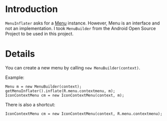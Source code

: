 # Introduction #

`MenuInflater` asks for a [Menu](http://developer.android.com/reference/android/view/Menu.html) instance. However, Menu is an interface and not an implementation. I took `MenuBuilder` from the Android Open Source Project to be used in this project.

# Details #

You can create a new menu by calling `new MenuBuilder(context)`.

Example:

```
Menu m = new MenuBuilder(context);
getMenuInflater().inflate(R.menu.contextmenu, m);
IconContextMenu cm = new IconContextMenu(context, m);
```

There is also a shortcut:

```
IconContextMenu cm = new IconContextMenu(context, R.menu.contextmenu);
```
